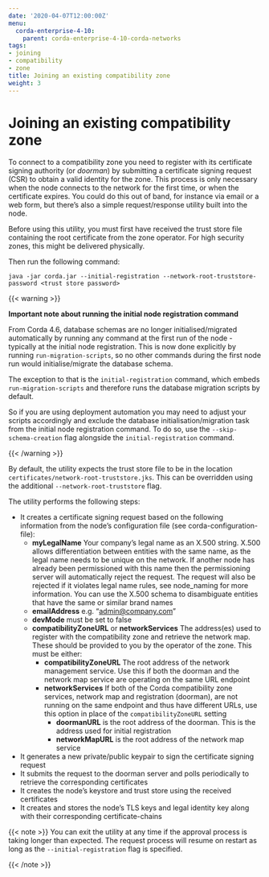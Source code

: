```yaml
---
date: '2020-04-07T12:00:00Z'
menu:
  corda-enterprise-4-10:
    parent: corda-enterprise-4-10-corda-networks
tags:
- joining
- compatibility
- zone
title: Joining an existing compatibility zone
weight: 3
---
```


# Joining an existing compatibility zone

To connect to a compatibility zone you need to register with its certificate signing authority (or *doorman*) by
submitting a certificate signing request (CSR) to obtain a valid identity for the zone. This process is only necessary
when the node connects to the network for the first time, or when the certificate expires. You could do this out of
band, for instance via email or a web form, but there’s also a simple request/response utility built into the node.

Before using this utility, you must first have received the trust store file containing the root certificate from the
zone operator. For high security zones, this might be delivered physically.

Then run the following command:

`java -jar corda.jar --initial-registration --network-root-truststore-password <trust store password>`

{{< warning >}}

**Important note about running the initial node registration command**

From Corda 4.6, database schemas are no longer initialised/migrated automatically by running any command at the first run of the node - typically at the initial node registration. This is now done explicitly by running `run-migration-scripts`, so no other commands during the first node run would initialise/migrate the database schema.

The exception to that is the `initial-registration` command, which embeds `run-migration-scripts` and therefore runs the database migration scripts by default.

So if you are using deployment automation you may need to adjust your scripts accordingly and exclude the database initialisation/migration task from the initial node registration command. To do so, use the `--skip-schema-creation` flag alongside the `initial-registration` command.


{{< /warning >}}

By default, the utility expects the trust store file to be in the location `certificates/network-root-truststore.jks`.
This can be overridden using the additional `--network-root-truststore` flag.

The utility performs the following steps:


* It creates a certificate signing request based on the following information from the node’s configuration file (see
corda-configuration-file):
  * **myLegalName** Your company’s legal name as an X.500 string. X.500 allows differentiation between entities with the same
name, as the legal name needs to be unique on the network. If another node has already been permissioned with this
name then the permissioning server will automatically reject the request. The request will also be rejected if it
violates legal name rules, see node_naming for more information. You can use the X.500 schema to disambiguate
entities that have the same or similar brand names
  * **emailAddress** e.g. “[admin@company.com](mailto:admin@company.com)”
  * **devMode** must be set to false
  * **compatibilityZoneURL** or **networkServices** The address(es) used to register with the compatibility zone and
retrieve the network map. These should be provided to you by the operator of the zone. This must be either:
    * **compatibilityZoneURL** The root address of the network management service. Use this if both the doorman and the
network map service are operating on the same URL endpoint
    * **networkServices** If both of the Corda compatibility zone services, network map and registration (doorman), are not running on the same endpoint and thus have different URLs, use this option in place of the `compatibilityZoneURL` setting
        * **doormanURL** is the root address of the doorman. This is the address used for initial registration
        * **networkMapURL** is the root address of the network map service
* It generates a new private/public keypair to sign the certificate signing request
* It submits the request to the doorman server and polls periodically to retrieve the corresponding certificates
* It creates the node’s keystore and trust store using the received certificates
* It creates and stores the node’s TLS keys and legal identity key along with their corresponding certificate-chains

{{< note >}}
You can exit the utility at any time if the approval process is taking longer than expected. The request
process will resume on restart as long as the `--initial-registration` flag is specified.

{{< /note >}}
